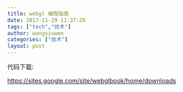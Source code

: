 ```yaml
---
title: webgl 编程指南
date: 2017-11-29 11:37:29
tags: ["tech","技术"]
author: wangxiuwen
categories: ["技术"]
layout: post
---
```


代码下载:

https://sites.google.com/site/webglbook/home/downloads